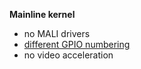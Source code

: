**Mainline kernel**

- no MALI drivers
- [different GPIO numbering](http://linux-sunxi.org/GPIO)
- no video acceleration